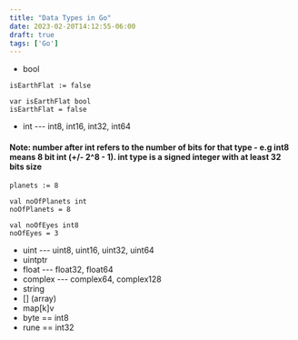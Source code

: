 ```yaml
---
title: "Data Types in Go"
date: 2023-02-20T14:12:55-06:00
draft: true
tags: ['Go']
---
```


- bool
```
isEarthFlat := false

var isEarthFlat bool
isEarthFlat = false
```
- int --- int8, int16, int32, int64
#### Note: number after int refers to the number of bits for that type - e.g int8 means 8 bit int (+/- 2^8 - 1). int type is a signed integer with at least 32 bits size
```
planets := 8

val noOfPlanets int
noOfPlanets = 8

val noOfEyes int8
noOfEyes = 3
```
- uint --- uint8, uint16, uint32, uint64
- uintptr
- float --- float32, float64
- complex --- complex64, complex128
- string
- [] (array)
- map[k]v
- byte == int8
- rune == int32

